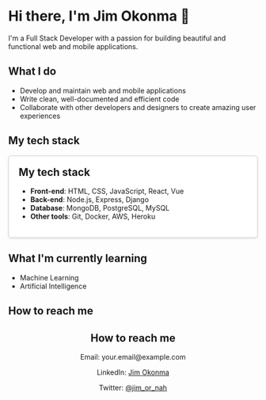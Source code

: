 <!-- README.md file -->

# Hi there, I'm Jim Okonma 👋

I'm a Full Stack Developer with a passion for building beautiful and functional web and mobile applications.

## What I do
- Develop and maintain web and mobile applications
- Write clean, well-documented and efficient code
- Collaborate with other developers and designers to create amazing user experiences

## My tech stack
<div style="background-color: #fff; border: 1px solid #ccc; border-radius: 5px; box-shadow: 0 2px 5px rgba(0, 0, 0, 0.1); padding: 20px;">
  <h2 style="margin-top: 0;">My tech stack</h2>
  <ul>
    <li><strong>Front-end</strong>: HTML, CSS, JavaScript, React, Vue</li>
    <li><strong>Back-end</strong>: Node.js, Express, Django</li>
    <li><strong>Database</strong>: MongoDB, PostgreSQL, MySQL</li>
    <li><strong>Other tools</strong>: Git, Docker, AWS, Heroku</li>
  </ul>
</div>

## What I'm currently learning
- Machine Learning
- Artificial Intelligence

## How to reach me
<div style="text-align: center;">
  <h2>How to reach me</h2>
  <p>Email: your.email@example.com</p>
  <p>LinkedIn: <a href="https://www.linkedin.com/in/jim-okonma-96b1a7137/" target="_blank">Jim Okonma</a></p>
  <p>Twitter: <a href="https://twitter.com/jim_or_nah" target="_blank">@jim_or_nah</a></p>
</div>
